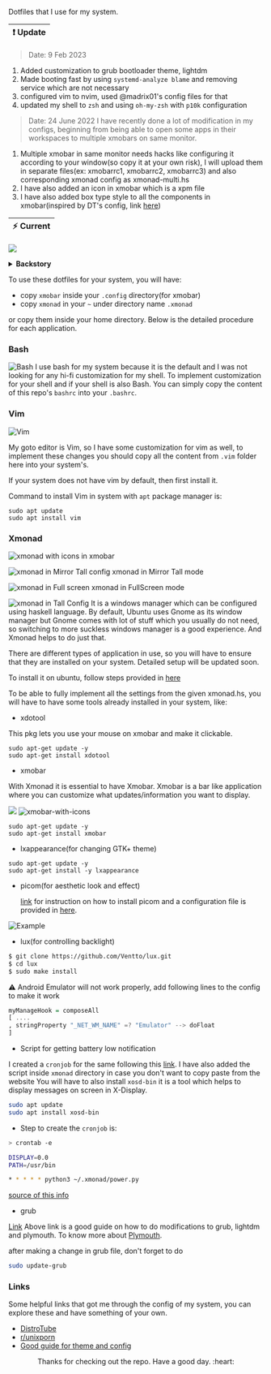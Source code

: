 Dotfiles that I use for my system.

| :exclamation: Update |
|----------------------|

> Date: 9 Feb 2023

1. Added customization to grub bootloader theme, lightdm
2. Made booting fast by using `systemd-analyze blame` and removing service which are not necessary
3. configured vim to nvim, used @madrix01's config files for that
4. updated my shell to `zsh` and using `oh-my-zsh` with `p10k` configuration



> Date: 24 June 2022 
I have recently done a lot of modification in my configs, beginning from being able to open some apps in their workspaces to multiple xmobars on same monitor.
1. Multiple xmobar in same monitor needs hacks like configuring it according to your window(so copy it at your own risk), I will upload them in separate files(ex: xmobarrc1, xmobarrc2, xmobarrc3) and also corresponding xmonad config as xmonad-multi.hs
2. I have also added an icon in xmobar which is a xpm file
3. I have also added box type style to all the components in xmobar(inspired by DT's config, link [here](https://gitlab.com/dwt1))

| :zap: Current |
|---------------|
![](images/xmonad-multi-xmobar.png)


<details>
<summary><strong>Backstory</strong></summary>
I fell in love with Vim and type of speed that it provides me and also the independence from the mouse.
But the benefit was limited to only editor or when I was writing code.
I wanted a system where Vim like keybindings are everywhere.
I dig up internet to look for solutions which will make me use vim-like keybindings everywhere and came across the beautiful community of [Unixporn](www.reddit.com/r/unixporn), where different Linux users from around globe share their desktop customizations(known as rice) and from there I got to know of [DistroTube(DT)](https://www.youtube.com/channel/UCVls1GmFKf6WlTraIb_IaJg), this guy has a lot of videos on window manager and configs and what not.
I looked functionalities of different windows manager but only Xmonad caught my eye because of its simplicity and Vim like keybindings and Here I am. :laughing: . 
</details>


To use these dotfiles for your system, you will have:
- copy `xmobar` inside your `.config` directory(for xmobar) 
- copy `xmonad` in your `~` under directory name `.xmonad`

or copy them inside your home directory. Below is the detailed procedure for each application.

### Bash

![Bash](images/bash.png)
I use bash for my system because it is the default and I was not looking for any hi-fi customization for my shell. To implement customization for your shell and if your shell is also Bash. You can simply copy the content of this repo's `bashrc` into your `.bashrc`.

### Vim

![Vim](images/vim.png)

My goto editor is Vim, so I have some customization for vim as well, to implement these changes you should copy all the content from `.vim` folder here into your system's.

If your system does not have vim by default, then first install it.

Command to install Vim in system with `apt` package manager is:
```
sudo apt update
sudo apt install vim

```

### Xmonad

![xmonad with icons in xmobar](images/xmonad-icon.jpeg)


![xmonad in Mirror Tall config](images/xmonad.png)
xmonad in Mirror Tall mode

![xmonad in Full screen](images/xmonad1.png)
xmonad in FullScreen mode

![xmonad in Tall Config](images/xmonad2.png)
It is a windows manager which can be configured using haskell language. By default, Ubuntu uses Gnome as its window manager but Gnome comes with lot of stuff which you usually do not need, so switching to more suckless windows manager is a good experience. And Xmonad helps to do just that.

There are different types of application in use, so you will have to ensure that they are installed on your system. Detailed setup will be updated soon.


To install it on ubuntu, follow steps provided in [here](https://beginners-guide-to-xmonad.readthedocs.io/installing_xmonad.html)

To be able to fully implement all the settings from the given xmonad.hs, you will have to have some tools already installed in your system, like:

- xdotool

This pkg lets you use your mouse on xmobar and make it clickable.

```
sudo apt-get update -y
sudo apt-get install xdotool 
```


- xmobar

With Xmonad it is essential to have Xmobar. Xmobar is a bar like application where you can customize what updates/information you want to display.

![](images/xmobar.png)
![xmobar-with-icons](images/xmobar-icon.jpeg)

```
sudo apt-get update -y
sudo apt-get install xmobar
```

- lxappearance(for changing GTK+ theme)

```
sudo apt-get update -y
sudo apt-get install -y lxappearance
```

- picom(for aesthetic look and effect)

    [link](https://github.com/yshui/picom) for instruction on how to install picom and a configuration file is provided in [here](picom/picom.conf).

![Example](images/picomm.jpeg)


- lux(for controlling backlight)


```bash
$ git clone https://github.com/Ventto/lux.git
$ cd lux
$ sudo make install
```

:warning: Android Emulator will not work properly, add following lines to the config to make it work

```haskell
myManageHook = composeAll 
[ ....
, stringProperty "_NET_WM_NAME" =? "Emulator" --> doFloat
]
```


- Script for getting battery low notification

I created a `cronjob` for the same following this [link](https://hep.uchicago.edu/~tlatorre/power_warning.html). I have also added the script inside `xmonad` directory in case you don't want to copy paste from the website
You will have to also install `xosd-bin` it is a tool which helps to display messages on screen in X-Display.

```bash
sudo apt update
sudo apt install xosd-bin
```


- Step to create the `cronjob` is:

```bash
> crontab -e
```

```bash
DISPLAY=0.0
PATH=/usr/bin

* * * * * python3 ~/.xmonad/power.py
```

[source of this info](https://abhixec.com/posts/xmonadandandroidstudio.html)

- grub

[Link](https://www.youtube.com/watch?v=a9o5DFOxQIU)
Above link is a good guide on how to do modifications to grub, lightdm and plymouth.
To know more about [Plymouth](https://wiki.debian.org/plymouth).

after making a change in grub file, don't forget to do
```bash
sudo update-grub
```


### Links

Some helpful links that got me through the config of my system, you can explore these and have something of your own. 

- [DistroTube](https://www.youtube.com/channel/UCVls1GmFKf6WlTraIb_IaJg)
- [r/unixporn](https://www.reddit.com/r/unixporn/)
- [Good guide for theme and config](https://gist.github.com/freizl/3246474)



<p align="center">Thanks for checking out the repo. Have a good day. :heart: </p>
